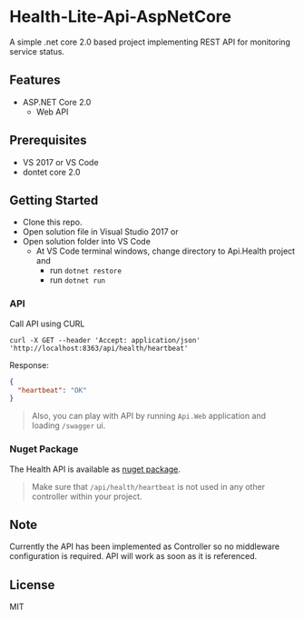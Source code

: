 # Health-Lite-Api-AspNetCore

A simple .net core 2.0 based project implementing REST API for monitoring service status.

## Features

* ASP.NET Core 2.0
    * Web API

## Prerequisites

* VS 2017 or VS Code
* dontet core 2.0

## Getting Started

* Clone this repo.
* Open solution file in Visual Studio 2017 or
* Open solution folder into VS Code
    * At VS Code terminal windows, change directory to Api.Health project and 
        * run ``dotnet restore``
        * run ``dotnet run``

### API

Call API using CURL

```
curl -X GET --header 'Accept: application/json' 'http://localhost:8363/api/health/heartbeat'
```

Response:

``` json
{
  "heartbeat": "OK"
}
```

> Also, you can play with API by running ``Api.Web`` application and loading ``/swagger`` ui.

### Nuget Package

The Health API is available as [nuget package](https://www.nuget.org/packages/AarekhLabs.AspNetCore.Api.Health).

> Make sure that ``/api/health/heartbeat`` is not used in any other controller within your project.

## Note

Currently the API has been implemented as Controller so no middleware configuration is required. API will work as soon as it is referenced.

## License

MIT
